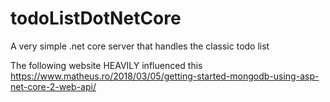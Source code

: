 # todoListDotNetCore
A very simple .net core server that handles the classic todo list

The following website HEAVILY influenced this
https://www.matheus.ro/2018/03/05/getting-started-mongodb-using-asp-net-core-2-web-api/
